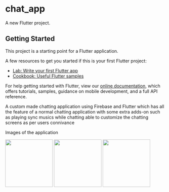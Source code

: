 # chat_app

A new Flutter project.

## Getting Started

This project is a starting point for a Flutter application.

A few resources to get you started if this is your first Flutter project:

- [Lab: Write your first Flutter app](https://flutter.dev/docs/get-started/codelab)
- [Cookbook: Useful Flutter samples](https://flutter.dev/docs/cookbook)

For help getting started with Flutter, view our
[online documentation](https://flutter.dev/docs), which offers tutorials,
samples, guidance on mobile development, and a full API reference.

A custom made chatting application using Firebase and Flutter which has all the feature of a normal chatting application with some extra adds-on such as playing sync musics while chatting able to customize the chatting screens as per users connivance

Images of the application

<img src="https://user-images.githubusercontent.com/55010518/148784193-e74b8328-be11-4088-ac1b-a9003d0aacc3.png" width="150">
<img src="https://user-images.githubusercontent.com/55010518/148784750-a6cd8828-03e9-4443-941a-fc947e92eda8.png" width="150">
<img src="https://user-images.githubusercontent.com/55010518/148784487-0a69e8a4-d4c7-4c32-8787-940f9a7e6c91.png" width="150">
